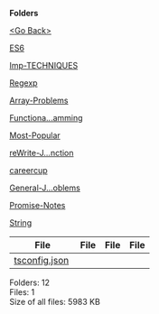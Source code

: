 **Folders**

[&lt;Go Back&gt;](../right.html)

[ES6](ES6/right.html)

[Imp-TECHNIQUES](Imp-TECHNIQUES/right.html)

[Regexp](Regexp/right.html)

[Array-Problems](Array-Problems/right.html)

[Functiona...amming](Functional-Programming/right.html)

[Most-Popular](Most-Popular/right.html)

[reWrite-J...nction](reWrite-JS-Function/right.html)

[careercup](careercup/right.html)

[General-J...oblems](General-JS-Problems/right.html)

[Promise-Notes](Promise-Notes/right.html)

[String](String/right.html)

<table><thead><tr class="header"><th><strong>File</strong></th><th><strong>File</strong></th><th><strong>File</strong></th><th><strong>File</strong></th></tr></thead><tbody><tr class="odd"><td><a href="tsconfig.json">tsconfig.json</a> </td><td></td><td></td><td></td></tr></tbody></table>

Folders: 12  
Files: 1  
Size of all files: 5983 KB
